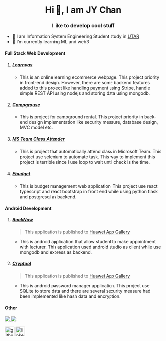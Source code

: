 <h1 align="center">Hi 👋, I am JY Chan</h1>
<h3 align="center">I like to develop cool stuff</h3>

* 💼 I am Information System Engineering Student study in [UTAR](https://www.utar.edu.my)
* 🌱 I’m currently learning ML and web3

#### Full Stack Web Development
1. ##### [Learnvas](https://github.com/chan1992241/learnvas.git)
   * This is an online learning ecommerce webpage. This project priority in front-end design. However, there are some backend features added to this project like handling payment using Stripe, handle simple REST API using nodejs and storing data using mongodb.
2. ##### [Campgrouse](https://github.com/chan1992241/campgrouse.git)
   * This is project for campground rental. This project priority in back-end design implementation like security measure, database design, MVC model etc.  
3. ##### [MS Team Class Attender](https://github.com/chan1992241/MS_team_class_attender.git)
   * This is project that automatically attend class in Microsoft Team. This project use selenium to automate task. This way to implement this project is terrible since I use loop to wait until check is the time.
4. ##### [Ebudget](https://github.com/chan1992241/ebudget.git)
   * This is budget management web application. This project use react typescript and react bootstrap in front end while using python flask and postgresql as backend.

#### Android Development
1. ##### [BookNow](https://github.com/chan1992241/BookNow.git)
   > This application is published to [Huawei App Gallery](https://appgallery.huawei.com/app/C105867369)
   * This is android application that allow student to make appointment with lecturer. This application used android studio as client while use mongodb and express as backend.
2. ##### [Cryptool](https://github.com/chan1992241/Cryptool.git)
   > This application is published to [Huawei App Gallery](https://appgallery.huawei.com/app/C106088469)
   * This is android password manager application. This project use SQLite to store data and there are several security measure had been implemented like hash data and encryption.
#### Other
<a href="#" >
    <img src="https://github-readme-stats.vercel.app/api?username=chan1992241&show_icons=true&theme=dark" />
    <img src="https://github-readme-stats.vercel.app/api/top-langs/?username=chan1992241&theme=dark&layout=compact" />
</a>


[<img src='https://cdn.jsdelivr.net/npm/simple-icons@3.0.1/icons/github.svg' alt='github' height='30'>](https://github.com/chan1992241) [<img src='https://cdn.jsdelivr.net/npm/simple-icons@3.0.1/icons/linkedin.svg' alt='linkedin' height='30'>](https://www.linkedin.com/in/jin-yee-chan-b45080226/)  
